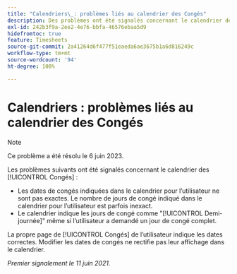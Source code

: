 ```yaml
---
title: "Calendriers\_: problèmes liés au calendrier des Congés"
description: Des problèmes ont été signalés concernant le calendrier des Congés.
exl-id: 242b3f9a-2ee2-4e76-bbfa-46576ebaa5d9
hidefromtoc: true
feature: Timesheets
source-git-commit: 2a41264d6f477f51eaeda6ae3675b1a6d816249c
workflow-type: tm+mt
source-wordcount: '94'
ht-degree: 100%

---
```


# Calendriers : problèmes liés au calendrier des Congés

>[!NOTE]
>
>Ce problème a été résolu le 6 juin 2023.

Les problèmes suivants ont été signalés concernant le calendrier des [!UICONTROL Congés] :

* Les dates de congés indiquées dans le calendrier pour l’utilisateur ne sont pas exactes. Le nombre de jours de congé indiqué dans le calendrier pour l’utilisateur est parfois inexact.
* Le calendrier indique les jours de congé comme &quot;[!UICONTROL Demi-journée]&quot; même si l’utilisateur a demandé un jour de congé complet.

La propre page de [!UICONTROL Congés] de l’utilisateur indique les dates correctes. Modifier les dates de congés ne rectifie pas leur affichage dans le calendrier.

_Premier signalement le 11 juin 2021._
